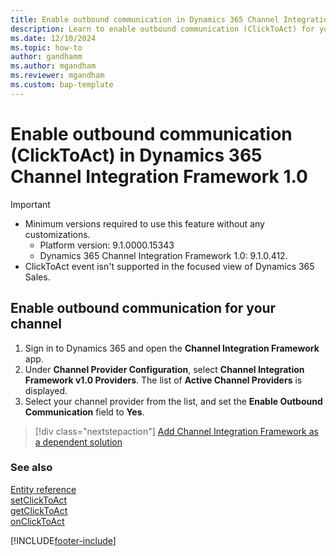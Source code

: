 ```yaml
---
title: Enable outbound communication in Dynamics 365 Channel Integration Framework 1.0 
description: Learn to enable outbound communication (ClickToAct) for your channel in Dynamics 365 Channel Integration Framework 1.0.
ms.date: 12/10/2024
ms.topic: how-to
author: gandhamm
ms.author: mgandham
ms.reviewer: mgandham
ms.custom: bap-template
---
```


# Enable outbound communication (ClickToAct) in Dynamics 365 Channel Integration Framework 1.0

> [!IMPORTANT]
> - Minimum versions required to use this feature without any customizations.
>    -	Platform version: 9.1.0000.15343
>    -	Dynamics 365 Channel Integration Framework 1.0: 9.1.0.412.
> - ClickToAct event isn't supported in the focused view of Dynamics 365 Sales.

## Enable outbound communication for your channel

1. Sign in to Dynamics 365 and open the **Channel Integration Framework** app.
2. Under **Channel Provider Configuration**, select **Channel Integration Framework v1.0 Providers**. The list of **Active Channel Providers** is displayed.
3. Select your channel provider from the list, and set the **Enable Outbound Communication** field to **Yes**.

> [!div class="nextstepaction"]
> [Add Channel Integration Framework as a dependent solution](add-cif-solution-dependent-solution.md)

### See also

[Entity reference](../develop/reference/entities-attributes/msdyn-ciprovider.md)  
[setClickToAct](../develop/reference/microsoft-ciframework/setClickToAct.md)  
[getClickToAct](../develop/reference/microsoft-ciframework/getClickToAct.md)  
[onClickToAct](../develop/reference/events/onclicktoact.md)  

[!INCLUDE[footer-include](../../../includes/footer-banner.md)]
